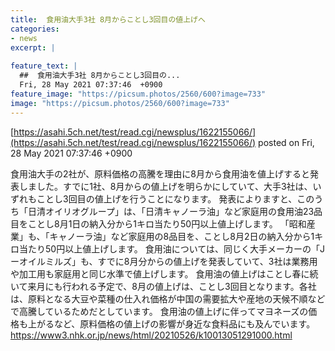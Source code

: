 ```yaml
---
title:  食用油大手3社 8月からことし3回目の値上げへ  
categories:
- news
excerpt: |
  
feature_text: |
  ##  食用油大手3社 8月からことし3回目の...
  Fri, 28 May 2021 07:37:46  +0900
feature_image: "https://picsum.photos/2560/600?image=733"
image: "https://picsum.photos/2560/600?image=733"
---
```


[https://asahi.5ch.net/test/read.cgi/newsplus/1622155066/](https://asahi.5ch.net/test/read.cgi/newsplus/1622155066/)
posted on Fri, 28 May 2021 07:37:46  +0900

<!--more-->

食用油大手の2社が、原料価格の高騰を理由に8月から食用油を値上げすると発表しました。すでに1社、8月からの値上げを明らかにしていて、大手3社は、いずれもことし3回目の値上げを行うことになります。 発表によりますと、このうち「日清オイリオグループ」は、「日清キャノーラ油」など家庭用の食用油23品目をことし8月1日の納入分から1キロ当たり50円以上値上げします。 「昭和産業」も、「キャノーラ油」など家庭用の8品目を、ことし8月2日の納入分から1キロ当たり50円以上値上げします。 食用油については、同じく大手メーカーの「Jーオイルミルズ」も、すでに8月分からの値上げを発表していて、3社は業務用や加工用も家庭用と同じ水準で値上げします。 食用油の値上げはことし春に続いて来月にも行われる予定で、8月の値上げは、ことし3回目となります。各社は、原料となる大豆や菜種の仕入れ価格が中国の需要拡大や産地の天候不順などで高騰しているためだとしています。 食用油の値上げに伴ってマヨネーズの価格も上がるなど、原料価格の値上げの影響が身近な食料品にも及んでいます。 https://www3.nhk.or.jp/news/html/20210526/k10013051291000.html
